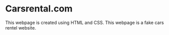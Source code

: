 # Carsrental.com
This webpage is created using HTML and CSS. This webpage is a fake cars rentel website. 
